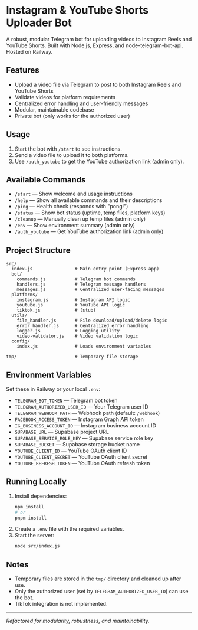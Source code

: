 # Instagram & YouTube Shorts Uploader Bot

A robust, modular Telegram bot for uploading videos to Instagram Reels and YouTube Shorts. Built with Node.js, Express, and node-telegram-bot-api. Hosted on Railway.

## Features
- Upload a video file via Telegram to post to both Instagram Reels and YouTube Shorts
- Validate videos for platform requirements
- Centralized error handling and user-friendly messages
- Modular, maintainable codebase
- Private bot (only works for the authorized user)

## Usage
1. Start the bot with `/start` to see instructions.
2. Send a video file to upload it to both platforms.
4. Use `/auth_youtube` to get the YouTube authorization link (admin only).

## Available Commands
- `/start` — Show welcome and usage instructions
- `/help` — Show all available commands and their descriptions
- `/ping` — Health check (responds with "pong!")
- `/status` — Show bot status (uptime, temp files, platform keys)
- `/cleanup` — Manually clean up temp files (admin only)
- `/env` — Show environment summary (admin only)
- `/auth_youtube` — Get YouTube authorization link (admin only)

## Project Structure
```
src/
  index.js                # Main entry point (Express app)
  bot/
    commands.js           # Telegram bot commands
    handlers.js           # Telegram message handlers
    messages.js           # Centralized user-facing messages
  platforms/
    instagram.js          # Instagram API logic
    youtube.js            # YouTube API logic
    tiktok.js             # (stub)
  utils/
    file_handler.js       # File download/upload/delete logic
    error_handler.js      # Centralized error handling
    logger.js             # Logging utility
    video-validator.js    # Video validation logic
  config/
    index.js              # Loads environment variables

tmp/                      # Temporary file storage
```

## Environment Variables
Set these in Railway or your local `.env`:
- `TELEGRAM_BOT_TOKEN` — Telegram bot token
- `TELEGRAM_AUTHORIZED_USER_ID` — Your Telegram user ID
- `TELEGRAM_WEBHOOK_PATH` — Webhook path (default: `/webhook`)
- `FACEBOOK_ACCESS_TOKEN` — Instagram Graph API token
- `IG_BUSINESS_ACCOUNT_ID` — Instagram business account ID
- `SUPABASE_URL` — Supabase project URL
- `SUPABASE_SERVICE_ROLE_KEY` — Supabase service role key
- `SUPABASE_BUCKET` — Supabase storage bucket name
- `YOUTUBE_CLIENT_ID` — YouTube OAuth client ID
- `YOUTUBE_CLIENT_SECRET` — YouTube OAuth client secret
- `YOUTUBE_REFRESH_TOKEN` — YouTube OAuth refresh token

## Running Locally
1. Install dependencies:
   ```bash
   npm install
   # or
   pnpm install
   ```
2. Create a `.env` file with the required variables.
3. Start the server:
   ```bash
   node src/index.js
   ```

## Notes
- Temporary files are stored in the `tmp/` directory and cleaned up after use.
- Only the authorized user (set by `TELEGRAM_AUTHORIZED_USER_ID`) can use the bot.
- TikTok integration is not implemented.

---

*Refactored for modularity, robustness, and maintainability.*
